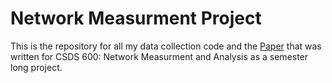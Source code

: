 # Network Measurment Project 
This is the repository for all my data collection code and the [Paper](/Paper_Omar_Loudghiri.pdf) that was written for CSDS 600: Network Measurment
and Analysis as a semester long project.
